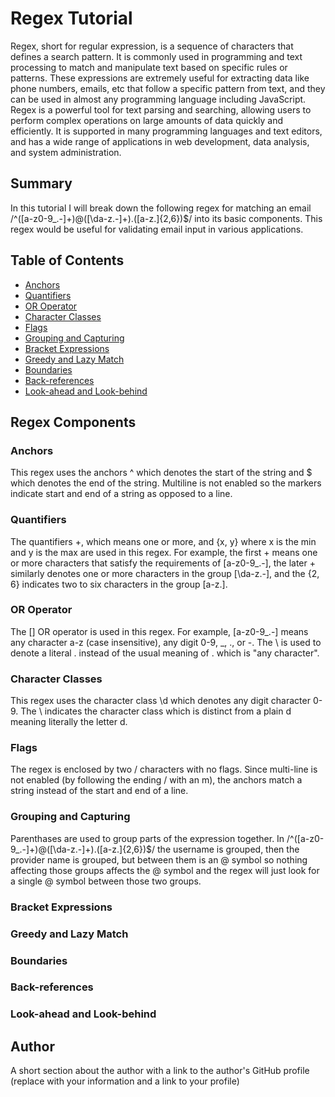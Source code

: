 # Regex Tutorial

Regex, short for regular expression, is a sequence of characters that defines a search pattern. It is commonly used in programming and text processing to match and manipulate text based on specific rules or patterns. These expressions are extremely useful for extracting data like phone numbers, emails, etc that follow a specific pattern from text, and they can be used in almost any programming language including JavaScript. Regex is a powerful tool for text parsing and searching, allowing users to perform complex operations on large amounts of data quickly and efficiently. It is supported in many programming languages and text editors, and has a wide range of applications in web development, data analysis, and system administration.

## Summary

In this tutorial I will break down the following regex for matching an email /^([a-z0-9_\.-]+)@([\da-z\.-]+)\.([a-z\.]{2,6})$/ into its basic components. This regex would be useful for validating email input in various applications.

## Table of Contents

- [Anchors](#anchors)
- [Quantifiers](#quantifiers)
- [OR Operator](#or-operator)
- [Character Classes](#character-classes)
- [Flags](#flags)
- [Grouping and Capturing](#grouping-and-capturing)
- [Bracket Expressions](#bracket-expressions)
- [Greedy and Lazy Match](#greedy-and-lazy-match)
- [Boundaries](#boundaries)
- [Back-references](#back-references)
- [Look-ahead and Look-behind](#look-ahead-and-look-behind)

## Regex Components

### Anchors

This regex uses the anchors ^ which denotes the start of the string and $ which denotes the end of the string. Multiline is not enabled so the markers indicate start and end of a string as opposed to a line.

### Quantifiers

The quantifiers +, which means one or more, and {x, y} where x is the min and y is the max are used in this regex. For example, the first + means one or more characters that satisfy the requirements of [a-z0-9_\.-], the later + similarly denotes one or more characters in the group [\da-z\.-], and the {2, 6} indicates two to six characters in the group [a-z\.].

### OR Operator

The [] OR operator is used in this regex. For example, [a-z0-9_\.-] means any character a-z (case insensitive), any digit 0-9, _, ., or -. The \ is used to denote a literal . instead of the usual meaning of . which is "any character".

### Character Classes

This regex uses the character class \d which denotes any digit character 0-9. The \ indicates the character class which is distinct from a plain d meaning literally the letter d.

### Flags

The regex is enclosed by two / characters with no flags. Since multi-line is not enabled (by following the ending / with an m), the anchors match a string instead of the start and end of a line.

### Grouping and Capturing

Parenthases are used to group parts of the expression together. In /^([a-z0-9_\.-]+)@([\da-z\.-]+)\.([a-z\.]{2,6})$/ the username is grouped, then the provider name is grouped, but between them is an @ symbol so nothing affecting those groups affects the @ symbol and the regex will just look for a single @ symbol between those two groups.

### Bracket Expressions

### Greedy and Lazy Match

### Boundaries

### Back-references

### Look-ahead and Look-behind

## Author

A short section about the author with a link to the author's GitHub profile (replace with your information and a link to your profile)

